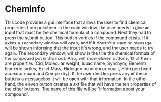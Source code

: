 # ChemInfo
This code provides a gui interface that allows the user to find chemical properties from pubchem.
In the main window, the user needs to give an input that must be the chemical formula of a compound. Next they had to press the submit
button. This button verifies if the compound exists. If it exists a secondary window will open, and if it doesn't a warning message
will be shown informing that the input it's wrong, and the user needs to try again.
The secondary window, will show in the title the chemical formula of the compound put in the input. Also, will show eleven buttons, 10
of them are properties (Cid, Molecular weight, Iupac name, Synonym, Elements, Isomeric smiles, Exact Mass, Hidrogen bond donor count,
Hidrogen bond acceptor count and Complexity). If the user decides press any of these buttons a messagebox it will be open with that
information. In the other hand, the eleven button creates a .txt file that will have the ten properties of the other buttons. The name 
of this file will be 'Information about your compound'.

